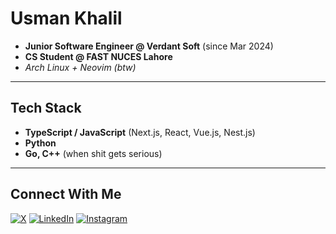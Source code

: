# Usman Khalil

* **Junior Software Engineer @ Verdant Soft** (since Mar 2024)
* **CS Student @ FAST NUCES Lahore**
* *Arch Linux + Neovim (btw)*

---

## Tech Stack

* **TypeScript / JavaScript** (Next.js, React, Vue.js, Nest.js)
* **Python**
* **Go, C++** (when shit gets serious)

---

## Connect With Me

[![X](https://img.shields.io/badge/X-000000?style=for-the-badge&logo=x&logoColor=white)](https://x.com/Usman2519)
[![LinkedIn](https://img.shields.io/badge/LinkedIn-0077B5?style=for-the-badge&logo=linkedin&logoColor=white)](https://pk.linkedin.com/in/muhammad-usman-071b12263)
[![Instagram](https://img.shields.io/badge/Instagram-E4405F?style=for-the-badge&logo=instagram&logoColor=white)](https://www.instagram.com/_usmankhalil_/)


